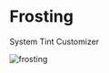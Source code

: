 # Frosting
System Tint Customizer


![frosting](https://user-images.githubusercontent.com/30321729/93042861-36610080-f61e-11ea-86c1-4efb51850bde.png)

